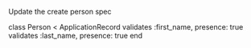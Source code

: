 Update the create person spec 

class Person < ApplicationRecord
    validates :first_name, presence: true
    validates :last_name, presence: true
end